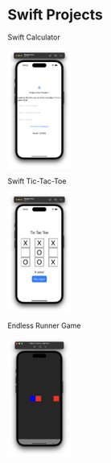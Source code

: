 # Swift Projects
 
 Swift Calculator 

<img src="https://github.com/benscanlan/Swift/blob/main/project_euler_1/Screenshot%202023-04-12%20at%2010.53.48%20AM.png" alt="App Image" width="25%" height="50%" title="Image title">

Swift Tic-Tac-Toe

<img src="https://github.com/benscanlan/Swift/blob/main/tic-tac-toe%20game/Screenshot%202023-04-13%20at%2010.25.46%20AM.png" alt="App Image" width="25%" height="50%" title="Image title">

Endless Runner Game

<img src="https://github.com/benscanlan/Swift/blob/main/Endless_Runner/Screenshot%202023-05-31%20at%204.22.58%20PM.png" alt="App Image" width="25%" height="50%" title="Image title">
